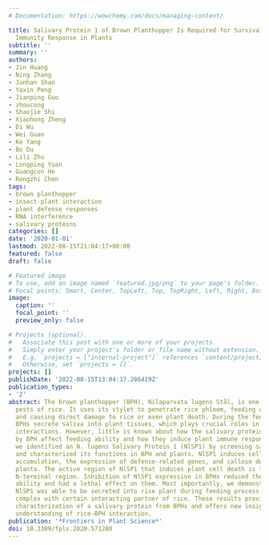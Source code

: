 ```yaml
---
# Documentation: https://wowchemy.com/docs/managing-content/

title: Salivary Protein 1 of Brown Planthopper Is Required for Survival and Induces
  Immunity Response in Plants
subtitle: ''
summary: ''
authors:
- Jin Huang
- Ning Zhang
- Junhan Shan
- Yaxin Peng
- Jianping Guo
- zhoucong
- Shaojie Shi
- Xiaohong Zheng
- Di Wu
- Wei Guan
- Ke Yang
- Bo Du
- Lili Zhu
- Longping Yuan
- Guangcun He
- Rongzhi Chen
tags:
- brown planthopper
- insect-plant interaction
- plant defense responses
- RNA interference
- salivary proteins
categories: []
date: '2020-01-01'
lastmod: 2022-08-15T21:04:17+08:00
featured: false
draft: false

# Featured image
# To use, add an image named `featured.jpg/png` to your page's folder.
# Focal points: Smart, Center, TopLeft, Top, TopRight, Left, Right, BottomLeft, Bottom, BottomRight.
image:
  caption: ''
  focal_point: ''
  preview_only: false

# Projects (optional).
#   Associate this post with one or more of your projects.
#   Simply enter your project's folder or file name without extension.
#   E.g. `projects = ["internal-project"]` references `content/project/deep-learning/index.md`.
#   Otherwise, set `projects = []`.
projects: []
publishDate: '2022-08-15T13:04:17.286419Z'
publication_types:
- '2'
abstract: The brown planthopper (BPH), Nilaparvata lugens Stål, is one of the major
  pests of rice. It uses its stylet to penetrate rice phloem, feeding on rice sap
  and causing direct damage to rice or even plant death. During the feeding process,
  BPHs secrete saliva into plant tissues, which plays crucial roles in the plant-insect
  interactions. However, little is known about how the salivary proteins secreted
  by BPH affect feeding ability and how they induce plant immune responses. Here,
  we identified an N. lugens Salivary Protein 1 (NlSP1) by screening salivary proteome
  and characterized its functions in BPH and plants. NlSP1 induces cell death, H2O2
  accumulation, the expression of defense-related genes, and callose deposition in
  planta. The active region of NlSP1 that induces plant cell death is located in its
  N-terminal region. Inhibition of NlSP1 expression in BPHs reduced their feeding
  ability and had a lethal effect on them. Most importantly, we demonstrated that
  NlSP1 was able to be secreted into rice plant during feeding process and form a
  complex with certain interacting partner of rice. These results provide a detailed
  characterization of a salivary protein from BPHs and offers new insights into our
  understanding of rice-BPH interaction.
publication: '*Frontiers in Plant Science*'
doi: 10.3389/fpls.2020.571280
---
```

